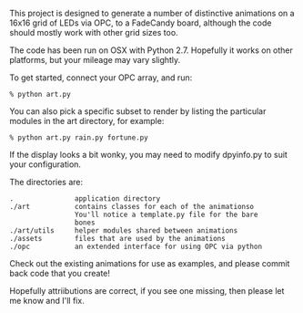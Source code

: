 This project is designed to generate a number of distinctive
animations on a 16x16 grid of LEDs via OPC, to a FadeCandy
board, although the code should mostly work with other grid
sizes too.

The code has been run on OSX with Python 2.7. Hopefully it
works on other platforms, but your mileage may vary slightly.

To get started, connect your OPC array, and run:

    % python art.py

You can also pick a specific subset to render by listing the 
particular modules in the art directory, for example:

    % python art.py rain.py fortune.py

If the display looks a bit wonky, you may need to modify
dpyinfo.py to suit your configuration.

The directories are:

    .               application directory
    ./art           contains classes for each of the animationso
                    You'll notice a template.py file for the bare
                    bones
    ./art/utils     helper modules shared between animations
    ./assets        files that are used by the animations
    ./opc           an extended interface for using OPC via python

Check out the existing animations for use as examples, and
please commit back code that you create!

Hopefully attriibutions are correct, if you see one missing,
then please let me know and I'll fix.
